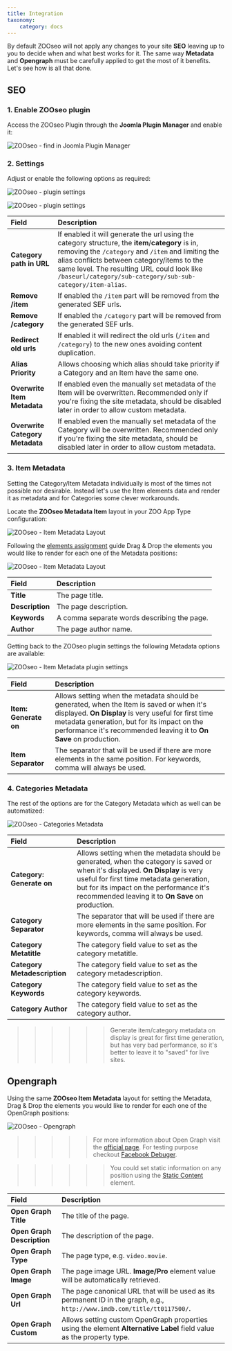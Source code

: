 ```yaml
---
title: Integration
taxonomy:
    category: docs
---
```


By default ZOOseo will not apply any changes to your site **SEO** leaving up to you to decide when and what best works for it. The same way **Metadata** and **Opengraph** must be carefully applied to get the most of it benefits. Let's see how is all that done.

## SEO

### 1. Enable ZOOseo plugin 

Access the ZOOseo Plugin through the **Joomla Plugin Manager** and enable it:

![ZOOseo - find in Joomla Plugin Manager](zooseo-joomla-plugin-manager.png)

### 2. Settings 

Adjust or enable the following options as required:

![ZOOseo - plugin settings](zooseo-settings-1.png)

![ZOOseo - plugin settings](zooseo-settings-2.png)

| Field       | Description |
| :---------- | :---------- |
| **Category path in URL** | If enabled it will generate the url using the category structure, the **item**/**category** is in, removing the `/category` and `/item` and limiting the alias conflicts between category/items to the same level. The resulting URL could look like `/baseurl/category/sub-category/sub-sub-category/item-alias`. |
| **Remove /item** | If enabled the `/item` part will be removed from the generated SEF urls. |
| **Remove /category** | If enabled the `/category` part will be removed from the generated SEF urls. |
| **Redirect old urls** | If enabled it will redirect the old urls (`/item` and `/category`) to the new ones avoiding content duplication. |
| **Alias Priority** | Allows choosing which alias should take priority if a Category and an Item have the same one. |
| **Overwrite Item Metadata** | If enabled even the manually set metadata of the Item will be overwritten. Recommended only if you're fixing the site metadata, should be disabled later in order to allow custom metadata. |
| **Overwrite Category Metadata** | If enabled even the manually set metadata of the Category will be overwritten. Recommended only if you're fixing the site metadata, should be disabled later in order to allow custom metadata. |

### 3. Item Metadata

Setting the Category/Item Metadata individually is most of the times not possible nor desirable. Instead let's use the Item elements data and render it as metadata and for Categories some clever workarounds.

Locate the **ZOOseo Metadata Item** layout in your ZOO App Type configuration:

![ZOOseo - Item Metadata Layout](zooseo-item-metadata-layout.png)
 
 Following the [elements assignment](http://yootheme.com/zoo/documentation/advanced/assign-elements-to-layout-positions) guide Drag & Drop the elements you would like to render for each one of the Metadata positions:

![ZOOseo - Item Metadata Layout](zooseo-item-metadata-positions.png)


| Field       | Description |
| :---------- | :---------- |
| **Title** | The page title. |
| **Description** | The page description. |
| **Keywords** | A comma separate words describing the page. |
| **Author** | The page author name. |

Getting back to the ZOOseo plugin settings the following Metadata options are available:

![ZOOseo - Item Metadata plugin settings](zooseo-itemmetadata-settings.png)

| Field       | Description |
| :---------- | :---------- |
| **Item: Generate on** | Allows setting when the metadata should be generated, when the Item is saved or when it's displayed. **On Display** is very useful for first time metadata generation, but for its impact on the performance it's recommended leaving it to **On Save** on production. |
| **Item Separator** | The separator that will be used if there are more elements in the same position. For keywords, comma will always be used. |

### 4. Categories Metadata

The rest of the options are for the Category Metadata which as well can be automatized:

![ZOOseo - Categories Metadata](zooseo-category-metadata.png)

| Field       | Description |
| :---------- | :---------- |
| **Category: Generate on** | Allows setting when the metadata should be generated, when the category is saved or when it's displayed. **On Display** is very useful for first time metadata generation, but for its impact on the performance it's recommended leaving it to **On Save** on production. |
| **Category Separator** | The separator that will be used if there are more elements in the same position. For keywords, comma will always be used. |
| **Category Metatitle** | The category field value to set as the category metatitle. |
| **Category Metadescription** | The category field value to set as the category metadescription. |
| **Category Keywords** | The category field value to set as the category keywords. |
| **Category Author** | The category field value to set as the category author. |

>>>>>> Generate item/category metadata on display is great for first time generation, but has very bad performance, so it's better to leave it to "saved" for live sites.  

## Opengraph

Using the same **ZOOseo Item Metadata** layout for setting the Metadata, Drag & Drop the elements you would like to render for each one of the OpenGraph positions:

![ZOOseo - Opengraph](zooseo-opengraph.png)

>>>>> For more information about Open Graph visit the [official page](http://ogp.me/). For testing purpose checkout [Facebook Debuger](https://www.facebook.com/login.php?next=https%3A%2F%2Fdevelopers.facebook.com%2Ftools%2Fdebug%2F).

>>>>>> You could set static information on any position using the [Static Content](/extensions/zootools/basics/static-content) element.

| Field       | Description |
| :---------- | :---------- |
| **Open Graph Title** | The title of the page. |
| **Open Graph Description** | The description of the page. |
| **Open Graph Type** | The page type, e.g. `video.movie`. |
| **Open Graph Image** | The page image URL. **Image/Pro** element value will be automatically retrieved. |
| **Open Graph Url** | The page canonical URL that will be used as its permanent ID in the graph, e.g., `http://www.imdb.com/title/tt0117500/`. |
| **Open Graph Custom** | Allows setting custom OpenGraph properties using the element **Alternative Label** field value as the property type. |

